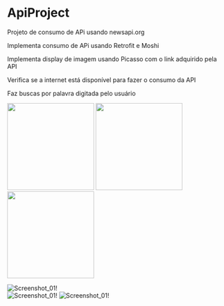 # ApiProject
Projeto de consumo de APi usando newsapi.org

Implementa consumo de APi usando Retrofit e Moshi

Implementa display de imagem usando Picasso com o link adquirido pela API

Verifica se a internet está disponível para fazer o consumo da API

Faz buscas por palavra digitada pelo usuário

<img src="Screenshot_01.png" width="200">
<img src="Screenshot_02.png" width="200">
<img src="Screenshot_03.png" width="200">

![Screenshot_01!](Screenshot_01.png)  
![Screenshot_01!](Screenshot_02.png)
![Screenshot_01!](Screenshot_03.png)
